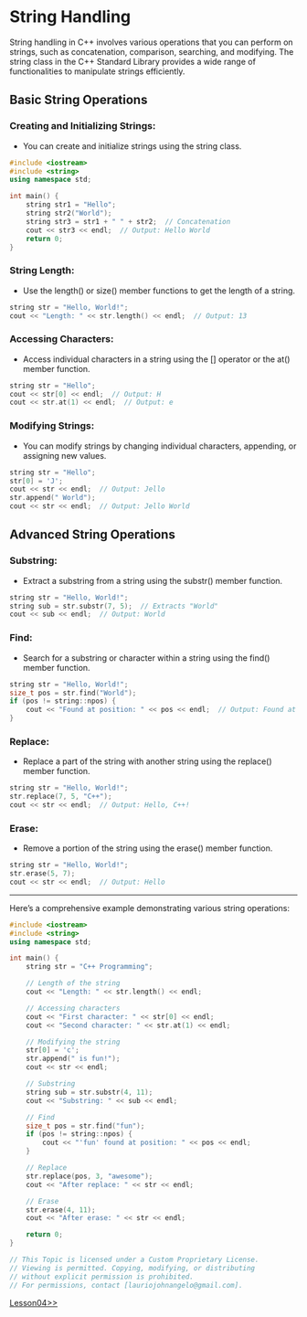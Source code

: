 # String Handling 
String handling in C++ involves various operations that you can perform on strings, such as concatenation, comparison, searching, and modifying. The string class in the C++ Standard Library provides a wide range of functionalities to manipulate strings efficiently.

## Basic String Operations

### Creating and Initializing Strings:
- You can create and initialize strings using the string class.

```cpp
#include <iostream>
#include <string>
using namespace std;

int main() {
    string str1 = "Hello";
    string str2("World");
    string str3 = str1 + " " + str2;  // Concatenation
    cout << str3 << endl;  // Output: Hello World
    return 0;
}
```

### String Length:
- Use the length() or size() member functions to get the length of a string.

```cpp
string str = "Hello, World!";
cout << "Length: " << str.length() << endl;  // Output: 13
```

### Accessing Characters:
- Access individual characters in a string using the [] operator or the at() member function.

```cpp
string str = "Hello";
cout << str[0] << endl;  // Output: H
cout << str.at(1) << endl;  // Output: e
```

### Modifying Strings:
- You can modify strings by changing individual characters, appending, or assigning new values.

```cpp
string str = "Hello";
str[0] = 'J';
cout << str << endl;  // Output: Jello
str.append(" World");
cout << str << endl;  // Output: Jello World
```

## Advanced String Operations
### Substring:
- Extract a substring from a string using the substr() member function.

```cpp
string str = "Hello, World!";
string sub = str.substr(7, 5);  // Extracts "World"
cout << sub << endl;  // Output: World
```

### Find:
- Search for a substring or character within a string using the find() member function.

```cpp
string str = "Hello, World!";
size_t pos = str.find("World");
if (pos != string::npos) {
    cout << "Found at position: " << pos << endl;  // Output: Found at position: 7
}
```

### Replace:
- Replace a part of the string with another string using the replace() member function.

```cpp
string str = "Hello, World!";
str.replace(7, 5, "C++");
cout << str << endl;  // Output: Hello, C++!
```

### Erase:
- Remove a portion of the string using the erase() member function.

```cpp
string str = "Hello, World!";
str.erase(5, 7);
cout << str << endl;  // Output: Hello
```
---

Here’s a comprehensive example demonstrating various string operations:

```cpp
#include <iostream>
#include <string>
using namespace std;

int main() {
    string str = "C++ Programming";

    // Length of the string
    cout << "Length: " << str.length() << endl;

    // Accessing characters
    cout << "First character: " << str[0] << endl;
    cout << "Second character: " << str.at(1) << endl;

    // Modifying the string
    str[0] = 'c';
    str.append(" is fun!");
    cout << str << endl;

    // Substring
    string sub = str.substr(4, 11);
    cout << "Substring: " << sub << endl;

    // Find
    size_t pos = str.find("fun");
    if (pos != string::npos) {
        cout << "'fun' found at position: " << pos << endl;
    }

    // Replace
    str.replace(pos, 3, "awesome");
    cout << "After replace: " << str << endl;

    // Erase
    str.erase(4, 11);
    cout << "After erase: " << str << endl;

    return 0;
}
```

```cpp
// This Topic is licensed under a Custom Proprietary License.
// Viewing is permitted. Copying, modifying, or distributing
// without explicit permission is prohibited.
// For permissions, contact [lauriojohnangelo@gmail.com].
```

[Lesson04>>](/Lesson04/Topic01.md)

